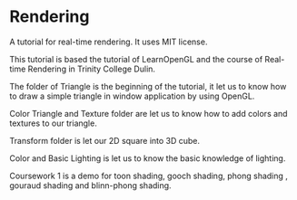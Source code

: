 # Rendering
A tutorial for real-time rendering. It uses MIT license.

This tutorial is based the tutorial of LearnOpenGL and the course of Real-time Rendering in Trinity College Dulin.

The folder of Triangle is the beginning of the tutorial, it let us to know how to draw a simple triangle in window application by using OpenGL.

Color Triangle and Texture folder are let us to know how to add colors and textures to our triangle.

Transform folder is let our 2D square into 3D cube.

Color and Basic Lighting is let us to know the basic knowledge of lighting.

Coursework 1 is a demo for toon shading, gooch shading, phong shading , gouraud shading and blinn-phong shading.